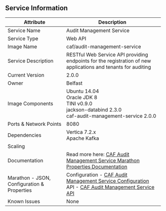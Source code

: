 ## Service Information

| Attribute | Description |
|-----------|-------------|
| Service Name | Audit Management Service |
| Service Type | Web API |
| Image Name | caf/audit-management-service |
| Service Description | RESTful Web Service API providing endpoints for the registration of new applications and tenants for auditing |
| Current Version | 2.0.0 |
| Owner | Belfast |
| Image Components | Ubuntu 14.04 <br> Oracle JDK 8 <br> TINI v0.9.0 <br> jackson-databind 2.3.0 <br> caf-audit-management-service 2.0.0 |
| Ports & Network Points | 8080 |
| Dependencies | Vertica 7.2.x <br> Apache Kafka |
| Scaling |   |
| Documentation | Read more here: [CAF Audit Management Service Marathon Properties Documentation](https://github.hpe.com/caf/chateau/blob/develop/services/audit-management/properties.md) 
| Marathon - JSON, Configuration & Properties | Configuration - [CAF Audit Management Service Configuration](documentation/caf-audit-management-service-container.md) <br> API - [CAF Audit Management Service API](../caf-audit-management-service)
| Known Issues	| None |

